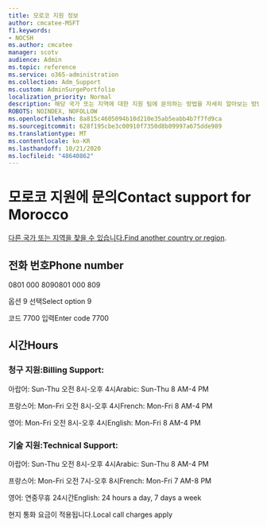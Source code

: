 ```yaml
---
title: 모로코 지원 정보
author: cmcatee-MSFT
f1.keywords:
- NOCSH
ms.author: cmcatee
manager: scotv
audience: Admin
ms.topic: reference
ms.service: o365-administration
ms.collection: Adm_Support
ms.custom: AdminSurgePortfolio
localization_priority: Normal
description: 해당 국가 또는 지역에 대한 지원 팀에 문의하는 방법을 자세히 알아보는 방법을 배워야 합니다.
ROBOTS: NOINDEX, NOFOLLOW
ms.openlocfilehash: 8a815c4605094b10d210e35ab5eabb4b7f7fd9ca
ms.sourcegitcommit: 628f195cbe3c00910f7350d8b09997a675dde989
ms.translationtype: MT
ms.contentlocale: ko-KR
ms.lasthandoff: 10/21/2020
ms.locfileid: "48640862"
---
```

# <a name="contact-support-for-morocco"></a><span data-ttu-id="ed2f3-103">모로코 지원에 문의</span><span class="sxs-lookup"><span data-stu-id="ed2f3-103">Contact support for Morocco</span></span>

<span data-ttu-id="ed2f3-104">[다른 국가 또는 지역을 찾을 수 있습니다.](../contact-support-for-business-products.md)</span><span class="sxs-lookup"><span data-stu-id="ed2f3-104">[Find another country or region](../contact-support-for-business-products.md).</span></span>

## <a name="phone-number"></a><span data-ttu-id="ed2f3-105">전화 번호</span><span class="sxs-lookup"><span data-stu-id="ed2f3-105">Phone number</span></span>
<span data-ttu-id="ed2f3-106">0801 000 809</span><span class="sxs-lookup"><span data-stu-id="ed2f3-106">0801 000 809</span></span>

<span data-ttu-id="ed2f3-107">옵션 9 선택</span><span class="sxs-lookup"><span data-stu-id="ed2f3-107">Select option 9</span></span>

<span data-ttu-id="ed2f3-108">코드 7700 입력</span><span class="sxs-lookup"><span data-stu-id="ed2f3-108">Enter code 7700</span></span>

## <a name="hours"></a><span data-ttu-id="ed2f3-109">시간</span><span class="sxs-lookup"><span data-stu-id="ed2f3-109">Hours</span></span>
### <a name="billing-support"></a><span data-ttu-id="ed2f3-110">청구 지원:</span><span class="sxs-lookup"><span data-stu-id="ed2f3-110">Billing Support:</span></span>

<span data-ttu-id="ed2f3-111">아랍어: Sun-Thu 오전 8시-오후 4시</span><span class="sxs-lookup"><span data-stu-id="ed2f3-111">Arabic: Sun-Thu 8 AM-4 PM</span></span>

<span data-ttu-id="ed2f3-112">프랑스어: Mon-Fri 오전 8시-오후 4시</span><span class="sxs-lookup"><span data-stu-id="ed2f3-112">French: Mon-Fri 8 AM-4 PM</span></span>

<span data-ttu-id="ed2f3-113">영어: Mon-Fri 오전 8시-오후 4시</span><span class="sxs-lookup"><span data-stu-id="ed2f3-113">English: Mon-Fri 8 AM-4 PM</span></span>

### <a name="technical-support"></a><span data-ttu-id="ed2f3-114">기술 지원:</span><span class="sxs-lookup"><span data-stu-id="ed2f3-114">Technical Support:</span></span>

<span data-ttu-id="ed2f3-115">아랍어: Sun-Thu 오전 8시-오후 4시</span><span class="sxs-lookup"><span data-stu-id="ed2f3-115">Arabic: Sun-Thu 8 AM-4 PM</span></span>

<span data-ttu-id="ed2f3-116">프랑스어: Mon-Fri 오전 7시-오후 8시</span><span class="sxs-lookup"><span data-stu-id="ed2f3-116">French: Mon-Fri 7 AM-8 PM</span></span>

<span data-ttu-id="ed2f3-117">영어: 연중무휴 24시간</span><span class="sxs-lookup"><span data-stu-id="ed2f3-117">English: 24 hours a day, 7 days a week</span></span>

<span data-ttu-id="ed2f3-118">현지 통화 요금이 적용됩니다.</span><span class="sxs-lookup"><span data-stu-id="ed2f3-118">Local call charges apply</span></span>

